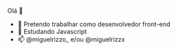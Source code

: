 Olá 👋

- 🔭 Pretendo trabalhar como desenvolvedor front-end
- 🌱 Estudando Javascript
- 📫 @miguelrizzo_ e/ou @miguelrizzx

